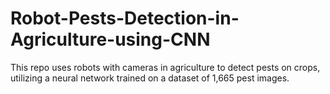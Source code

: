 # Robot-Pests-Detection-in-Agriculture-using-CNN
This repo uses robots with cameras in agriculture to detect pests on crops, utilizing a neural network trained on a dataset of 1,665 pest images.

